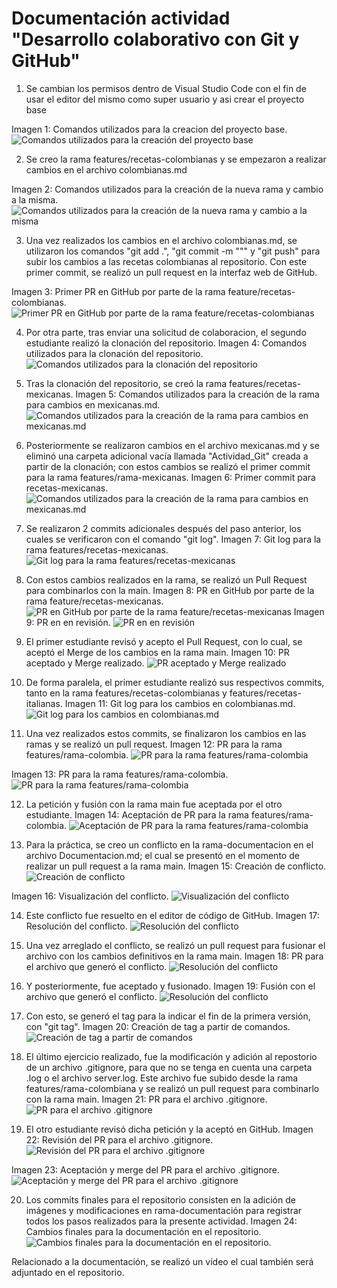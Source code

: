 # Documentación actividad "Desarrollo colaborativo con Git y GitHub"

1. Se cambian los permisos dentro de Visual Studio Code con el fin de usar el editor del mismo como super usuario y asi crear el proyecto base

Imagen 1: Comandos utilizados para la creacion del proyecto base.
![Comandos utilizados para la creación del proyecto base](./imagenes/permisos.jpeg)

2. Se creo la rama features/recetas-colombianas y se empezaron a realizar cambios en el archivo colombianas.md

Imagen 2: Comandos utilizados para la creación de la nueva rama y cambio a la misma.
![Comandos utilizados para la creación de la nueva rama y cambio a la misma](./imagenes/Rama-colombia.jpeg)

3. Una vez realizados los cambios en el archivo colombianas.md, se utilizaron los comandos "git add .", "git commit -m """ y "git push" para  subir los cambios a las recetas colombianas al repositorio. Con este primer commit, se realizó un pull request en la interfaz web de GitHub.

Imagen 3: Primer PR en GitHub por parte de la rama feature/recetas-colombianas.
![Primer PR en GitHub por parte de la rama feature/recetas-colombianas](./imagenes/primerPRcolombianas.jpeg)

4. Por otra parte, tras enviar una solicitud de colaboracion, el segundo estudiante realizó la clonación del repositorio.
Imagen 4: Comandos utilizados para la clonación del repositorio.
![Comandos utilizados para la clonación del repositorio](./imagenes/clonar.jpeg)

5. Tras la clonación del repositorio, se creó la rama features/recetas-mexicanas.
Imagen 5: Comandos utilizados para la creación de la rama para cambios en mexicanas.md.
![Comandos utilizados para la creación de la rama para cambios en mexicanas.md](./imagenes/creacion-rama-mexicanas.jpeg)

6. Posteriormente se realizaron cambios en el archivo mexicanas.md y se eliminó una carpeta adicional vacía llamada "Actividad_Git" creada a partir de la clonación; con estos cambios se realizó el primer commit para la rama features/rama-mexicanas.
Imagen 6: Primer commit para recetas-mexicanas.
![Comandos utilizados para la creación de la rama para cambios en mexicanas.md](./imagenes/primer-commit-mexicanas.jpeg)

7. Se realizaron 2 commits adicionales después del paso anterior, los cuales se verificaron con el comando "git log".
Imagen 7: Git log para la rama features/recetas-mexicanas.
![Git log para la rama features/recetas-mexicanas](./imagenes/git-log-mexicanas.jpeg)

8. Con estos cambios realizados en la rama, se realizó un Pull Request para combinarlos con la main.
Imagen 8: PR en GitHub por parte de la rama feature/recetas-mexicanas.
![PR en GitHub por parte de la rama feature/recetas-mexicanas](./imagenes/PR-mexicanas.jpeg)
Imagen 9: PR en en revisión.
![PR en en revisión](./imagenes/PR-revision-mexicanas.jpeg)

9. El primer estudiante revisó y acepto el Pull Request, con lo cual, se aceptó el Merge de los cambios en la rama main.
Imagen 10: PR aceptado y Merge realizado.
![PR aceptado y Merge realizado](./imagenes/PR-aceptado-mexicanas.jpeg)

10. De forma paralela, el primer estudiante realizó sus respectivos commits, tanto en la rama features/recetas-colombianas y features/recetas-italianas.
Imagen 11: Git log para los cambios en colombianas.md.
![Git log para los cambios en colombianas.md](./imagenes/git-log-colombianas.jpeg)

11. Una vez realizados estos commits, se finalizaron los cambios en las ramas y se realizó un pull request.
Imagen 12: PR para la rama features/rama-colombia.
![PR para la rama features/rama-colombia](./imagenes/PR-colombianas.jpeg)

Imagen 13: PR para la rama features/rama-colombia.
![PR para la rama features/rama-colombia](./imagenes/PR-colombianas2.jpeg)

12. La petición y fusión con la rama main fue aceptada por el otro estudiante.
Imagen 14: Aceptación de PR para la rama features/rama-colombia.
![Aceptación de PR para la rama features/rama-colombia](./imagenes/Merge-colombianas.jpeg)

13. Para la práctica, se creo un conflicto en la rama-documentacion en el archivo Documentacion.md; el cual se presentó en el momento de realizar un pull request a la rama main.
Imagen 15: Creación de conflicto.
![Creación de conflicto](./imagenes/conflicto.jpeg)

Imagen 16: Visualización del conflicto.
![Visualización del conflicto](./imagenes/conflicto2.jpeg)

14. Este conflicto fue resuelto en el editor de código de GitHub.
Imagen 17: Resolución del conflicto.
![Resolución del conflicto](./imagenes/resolucion.jpeg)

15. Una vez arreglado el conflicto, se realizó un pull request para fusionar el archivo con los cambios definitivos en la rama main.
Imagen 18: PR para el archivo que generó el conflicto.
![Resolución del conflicto](./imagenes/PR-arreglo-conflicto.jpeg)

16. Y posteriormente, fue aceptado y fusionado.
Imagen 19: Fusión con el archivo que generó el conflicto.
![Resolución del conflicto](./imagenes/merge-conflicto.jpeg)

17. Con esto, se generó el tag para la indicar el fin de la primera versión, con "git tag".
Imagen 20: Creación de tag a partir de comandos.
![Creación de tag a partir de comandos](./imagenes/tag.jpeg)

18. El último ejercicio realizado, fue la modificación y adición al repostorio de un archivo .gitignore, para que no se tenga en cuenta una carpeta .log o el archivo server.log. Este archivo fue subido desde la rama features/rama-colombiana y se realizó un pull request para combinarlo con la rama main.
Imagen 21: PR para el archivo .gitignore.
![PR para el archivo .gitignore](./imagenes/PR-gitignore.jpeg)

19. El otro estudiante revisó dicha petición y la aceptó en GitHub.
Imagen 22: Revisión del PR para el archivo .gitignore.
![Revisión del PR para el archivo .gitignore](./imagenes/PR-gitignore2.jpeg)

Imagen 23: Aceptación y merge del PR para el archivo .gitignore.
![Aceptación y merge del PR para el archivo .gitignore](./imagenes/merge-gitignore2.jpeg)

20. Los commits finales para el repositorio consisten en la adición de imágenes y modificaciones en rama-documentación para registrar todos los pasos realizados para la presente actividad.
Imagen 24: Cambios finales para la documentación en el repositorio.
![Cambios finales para la documentación en el repositorio.](./imagenes/cambios-en-rama-documentación.png)

Relacionado a la documentación, se realizó un vídeo el cual también será adjuntado en el repositorio.

